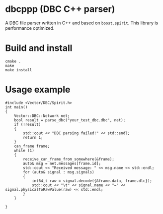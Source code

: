 # dbcppp (DBC C++ parser)
A DBC file parser written in C++ and based on `boost.spirit`. This library is performance optimized.

# Build and install
```
cmake .
make
make install
```
# Usage example
```
#include <Vector/DBC/Spirit.h>
int main()
{
    Vector::DBC::Network net;
    bool result = parse_dbc("your_test_dbc.dbc", net);
    if (!result)
    {
        std::cout << "DBC parsing failed!" << std::endl;
        return 1;
    }
    can_frame frame;
    while (1)
    {
        receive_can_frame_from_somewhere(&frame);
        auto& msg = net.messages[frame.id];
        std::cout << "Received message: " << msg.name << std::endl;
        for (auto& signal : msg.signals)
        {
            int64_t raw = signal.decode({&frame.data, frame.dlc});
            std::cout << "\t" << signal.name << "=" << signal.physicalToRawValue(raw) << std::endl;
        }
    }
    
}

```
